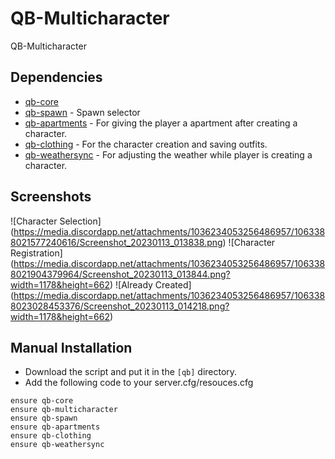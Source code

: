 # QB-Multicharacter
QB-Multicharacter

## Dependencies
- [qb-core](https://github.com/qbcore-framework/qb-core)
- [qb-spawn](https://github.com/qbcore-framework/qb-spawn) - Spawn selector
- [qb-apartments](https://github.com/qbcore-framework/qb-apartments) - For giving the player a apartment after creating a character.
- [qb-clothing](https://github.com/qbcore-framework/qb-clothing) - For the character creation and saving outfits.
- [qb-weathersync](https://github.com/qbcore-framework/qb-weathersync) - For adjusting the weather while player is creating a character.

## Screenshots
![Character Selection] (https://media.discordapp.net/attachments/1036234053256486957/1063388021577240616/Screenshot_20230113_013838.png)
![Character Registration] (https://media.discordapp.net/attachments/1036234053256486957/1063388021904379964/Screenshot_20230113_013844.png?width=1178&height=662)
![Already Created] (https://media.discordapp.net/attachments/1036234053256486957/1063388023028453376/Screenshot_20230113_014218.png?width=1178&height=662)

## Manual Installation

- Download the script and put it in the `[qb]` directory.
- Add the following code to your server.cfg/resouces.cfg
```
ensure qb-core
ensure qb-multicharacter
ensure qb-spawn
ensure qb-apartments
ensure qb-clothing
ensure qb-weathersync
```
